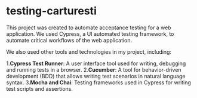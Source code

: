 # testing-carturesti

This project was created to automate acceptance testing for a web application. We used Cypress, a UI automated testing framework, to automate critical workflows of the web application.

We also used other tools and technologies in my project, including:

1.**Cypress Test Runner**: A user interface tool used for writing, debugging and running tests in a browser.
2.**Cucumber**: A tool for behavior-driven development (BDD) that allows writing test scenarios in natural language syntax.
3.**Mocha and Chai**: Testing frameworks used in Cypress for writing test scripts and assertions.
